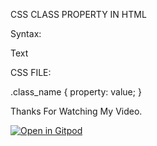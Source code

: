 CSS CLASS PROPERTY IN HTML

Syntax:
<html tag class="class_name">Text</html tag>

CSS FILE:

.class_name {
 property: value;
}

Thanks For Watching My Video.




[![Open in Gitpod](https://gitpod.io/button/open-in-gitpod.svg)](https://gitpod.io/#https://github.com/Pankaj-Dev-Hacker/JavaScript-HTML-CSS/tree/master/CSS%20Part-3(USING%20THE%20CLASS%20PROPERTY))
